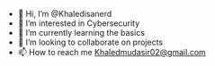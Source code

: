 - 👋 Hi, I’m @Khaledisanerd
- 👀 I’m interested in Cybersecurity
- 🌱 I’m currently learning the basics
- 💞️ I’m looking to collaborate on projects
- 📫 How to reach me Khaledmudasir02@gmail.com

<!---
Khaledisanerd/Khaledisanerd is a ✨ special ✨ repository because its `README.md` (this file) appears on your GitHub profile.
You can click the Preview link to take a look at your changes.
--->
